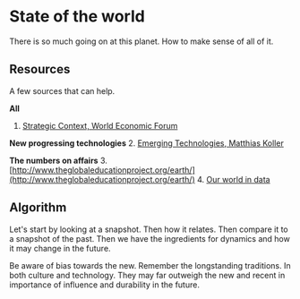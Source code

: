 # State of the world
There is so much going on at this planet. How to make sense of all of it. 

## Resources
A few sources that can help.

**All**
1. [Strategic Context, World Economic Forum](https://intelligence.weforum.org/)

**New progressing technologies**
2. [Emerging Technologies, Matthias Koller](http://matthiaskoller.me/emergingtechnologies/)

**The numbers on affairs**
3. [http://www.theglobaleducationproject.org/earth/](http://www.theglobaleducationproject.org/earth/)
4. [Our world in data](https://ourworldindata.org/)

## Algorithm

Let's start by looking at a snapshot. Then how it relates. Then compare it to a snapshot of the past. Then we have the ingredients for dynamics and how it may change in the future.

Be aware of bias towards the new. Remember the longstanding traditions. In both culture and technology. They may far outweigh the new and recent in importance of influence and durability in the future.